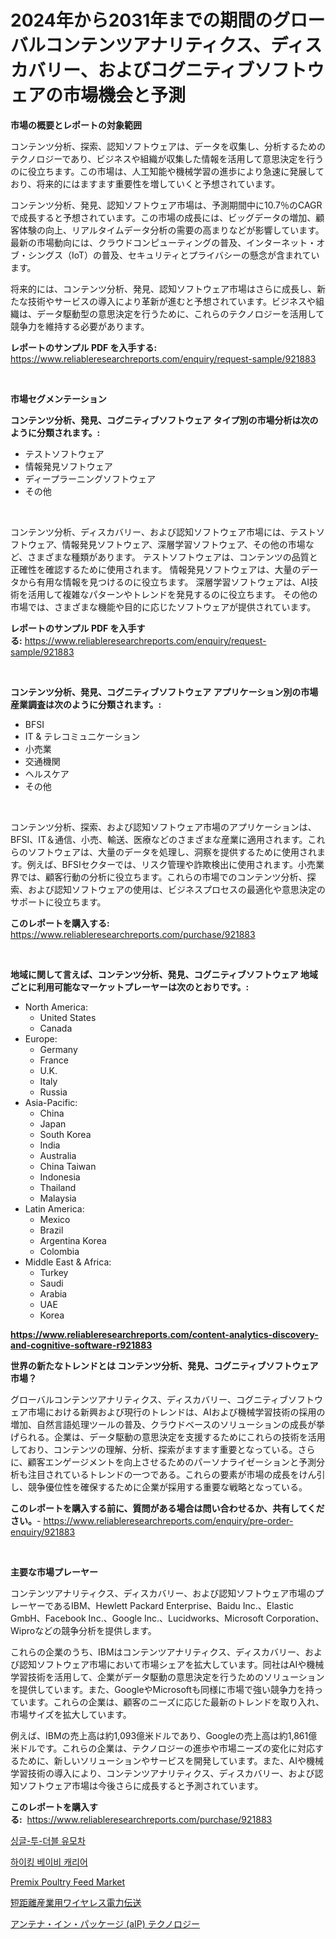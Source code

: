 <p><h1>2024年から2031年までの期間のグローバルコンテンツアナリティクス、ディスカバリー、およびコグニティブソフトウェアの市場機会と予測</h1></p><p><strong>市場の概要とレポートの対象範囲</strong></p>
<p><p>コンテンツ分析、探索、認知ソフトウェアは、データを収集し、分析するためのテクノロジーであり、ビジネスや組織が収集した情報を活用して意思決定を行うのに役立ちます。この市場は、人工知能や機械学習の進歩により急速に発展しており、将来的にはますます重要性を増していくと予想されています。</p><p>コンテンツ分析、発見、認知ソフトウェア市場は、予測期間中に10.7％のCAGRで成長すると予想されています。この市場の成長には、ビッグデータの増加、顧客体験の向上、リアルタイムデータ分析の需要の高まりなどが影響しています。最新の市場動向には、クラウドコンピューティングの普及、インターネット・オブ・シングス（IoT）の普及、セキュリティとプライバシーの懸念が含まれています。</p><p>将来的には、コンテンツ分析、発見、認知ソフトウェア市場はさらに成長し、新たな技術やサービスの導入により革新が進むと予想されています。ビジネスや組織は、データ駆動型の意思決定を行うために、これらのテクノロジーを活用して競争力を維持する必要があります。</p></p>
<p><strong>レポートのサンプル PDF を入手する:</strong> <a href="https://www.reliableresearchreports.com/enquiry/request-sample/921883">https://www.reliableresearchreports.com/enquiry/request-sample/921883</a></p>
<p>&nbsp;</p>
<p><strong>市場セグメンテーション</strong></p>
<p><strong>コンテンツ分析、発見、コグニティブソフトウェア タイプ別の市場分析は次のように分類されます。:</strong></p>
<p><ul><li>テストソフトウェア</li><li>情報発見ソフトウェア</li><li>ディープラーニングソフトウェア</li><li>その他</li></ul></p>
<p>&nbsp;</p>
<p><p>コンテンツ分析、ディスカバリー、および認知ソフトウェア市場には、テストソフトウェア、情報発見ソフトウェア、深層学習ソフトウェア、その他の市場など、さまざまな種類があります。 テストソフトウェアは、コンテンツの品質と正確性を確認するために使用されます。 情報発見ソフトウェアは、大量のデータから有用な情報を見つけるのに役立ちます。 深層学習ソフトウェアは、AI技術を活用して複雑なパターンやトレンドを発見するのに役立ちます。 その他の市場では、さまざまな機能や目的に応じたソフトウェアが提供されています。</p></p>
<p><strong>レポートのサンプル PDF を入手する:</strong>&nbsp;<a href="https://www.reliableresearchreports.com/enquiry/request-sample/921883">https://www.reliableresearchreports.com/enquiry/request-sample/921883</a></p>
<p>&nbsp;</p>
<p><strong> コンテンツ分析、発見、コグニティブソフトウェア アプリケーション別の市場産業調査は次のように分類されます。:</strong></p>
<p><ul><li>BFSI</li><li>IT & テレコミュニケーション</li><li>小売業</li><li>交通機関</li><li>ヘルスケア</li><li>その他</li></ul></p>
<p>&nbsp;</p>
<p><p>コンテンツ分析、探索、および認知ソフトウェア市場のアプリケーションは、BFSI、IT＆通信、小売、輸送、医療などのさまざまな産業に適用されます。これらのソフトウェアは、大量のデータを処理し、洞察を提供するために使用されます。例えば、BFSIセクターでは、リスク管理や詐欺検出に使用されます。小売業界では、顧客行動の分析に役立ちます。これらの市場でのコンテンツ分析、探索、および認知ソフトウェアの使用は、ビジネスプロセスの最適化や意思決定のサポートに役立ちます。</p></p>
<p><strong>このレポートを購入する:</strong>&nbsp; <a href="https://www.reliableresearchreports.com/purchase/921883">https://www.reliableresearchreports.com/purchase/921883</a></p>
<p>&nbsp;</p>
<p><strong>地域に関して言えば、コンテンツ分析、発見、コグニティブソフトウェア 地域ごとに利用可能なマーケットプレーヤーは次のとおりです。:</strong></p>
<p><ul>
    <li>
        North America:
        <ul>
            <li>United States</li>
            <li>Canada</li>
        </ul>
    </li>
    <li>
        Europe:
        <ul>
            <li>Germany</li>
            <li>France</li>
            <li>U.K.</li>
            <li>Italy</li>
            <li>Russia</li>
        </ul>
    </li>
    <li>
        Asia-Pacific:
        <ul>
            <li>China</li>
            <li>Japan</li>
            <li>South Korea</li>
            <li>India</li>
            <li>Australia</li>
            <li>China Taiwan</li>
            <li>Indonesia</li>
            <li>Thailand</li>
            <li>Malaysia</li>
        </ul>
    </li>
    <li>
        Latin America:
        <ul>
            <li>Mexico</li>
            <li>Brazil</li>
            <li>Argentina Korea</li>
            <li>Colombia</li>
        </ul>
    </li>
    <li>
        Middle East & Africa:
        <ul>
            <li>Turkey</li>
            <li>Saudi</li>
            <li>Arabia</li>
            <li>UAE</li>
            <li>Korea</li>
        </ul>
    </li>
    </ul></p>
<p><strong><a href="https://www.reliableresearchreports.com/content-analytics-discovery-and-cognitive-software-r921883">https://www.reliableresearchreports.com/content-analytics-discovery-and-cognitive-software-r921883</a></strong>&nbsp;</p>
<p><strong>世界の新たなトレンドとは コンテンツ分析、発見、コグニティブソフトウェア 市場？</strong></p>
<p><p>グローバルコンテンツアナリティクス、ディスカバリー、コグニティブソフトウェア市場における新興および現行のトレンドは、AIおよび機械学習技術の採用の増加、自然言語処理ツールの普及、クラウドベースのソリューションの成長が挙げられる。企業は、データ駆動の意思決定を支援するためにこれらの技術を活用しており、コンテンツの理解、分析、探索がますます重要となっている。さらに、顧客エンゲージメントを向上させるためのパーソナライゼーションと予測分析も注目されているトレンドの一つである。これらの要素が市場の成長をけん引し、競争優位性を確保するために企業が採用する重要な戦略となっている。</p></p>
<p><strong>このレポートを購入する前に、質問がある場合は問い合わせるか、共有してください。</strong>- <a href="https://www.reliableresearchreports.com/enquiry/pre-order-enquiry/921883">https://www.reliableresearchreports.com/enquiry/pre-order-enquiry/921883</a></p>
<p>&nbsp;</p>
<p><strong>主要な市場プレーヤー</strong></p>
<p><p>コンテンツアナリティクス、ディスカバリー、および認知ソフトウェア市場のプレーヤーであるIBM、Hewlett Packard Enterprise、Baidu Inc.、Elastic GmbH、Facebook Inc.、Google Inc.、Lucidworks、Microsoft Corporation、Wiproなどの競争分析を提供します。 </p><p>これらの企業のうち、IBMはコンテンツアナリティクス、ディスカバリー、および認知ソフトウェア市場において市場シェアを拡大しています。同社はAIや機械学習技術を活用して、企業がデータ駆動の意思決定を行うためのソリューションを提供しています。また、GoogleやMicrosoftも同様に市場で強い競争力を持っています。これらの企業は、顧客のニーズに応じた最新のトレンドを取り入れ、市場サイズを拡大しています。</p><p>例えば、IBMの売上高は約1,093億米ドルであり、Googleの売上高は約1,861億米ドルです。これらの企業は、テクノロジーの進歩や市場ニーズの変化に対応するために、新しいソリューションやサービスを開発しています。また、AIや機械学習技術の導入により、コンテンツアナリティクス、ディスカバリー、および認知ソフトウェア市場は今後さらに成長すると予測されています。</p></p>
<p><strong>このレポートを購入する:</strong>&nbsp;&nbsp;<a href="https://www.reliableresearchreports.com/purchase/921883">https://www.reliableresearchreports.com/purchase/921883</a></p>
<p><p><a href="https://github.com/Hubertstyenger6685/Market-Research-Report-List-2/blob/main/9220433114180.md">싱글-투-더블 유모차</a></p><p><a href="https://github.com/anton65482023/Market-Research-Report-List-1/blob/main/7616858114181.md">하이킹 베이비 캐리어</a></p><p><a href="https://github.com/ashepherd82/Market-Research-Report-List-5/blob/main/premix-poultry-feed-market.md">Premix Poultry Feed Market</a></p><p><a href="https://github.com/BrionnaBoyle/Market-Research-Report-List-1/blob/main/2227846127386.md">短距離産業用ワイヤレス電力伝送</a></p><p><a href="https://github.com/RudyBoyer2017/Market-Research-Report-List-1/blob/main/1431134127385.md">アンテナ・イン・パッケージ (aIP) テクノロジー</a></p></p>